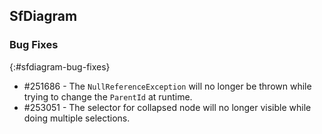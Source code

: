 ## SfDiagram

### Bug Fixes
{:#sfdiagram-bug-fixes}

* \#251686 - The `NullReferenceException` will no longer be thrown while trying to change the `ParentId` at runtime.
* \#253051 - The selector for collapsed node will no longer visible while doing multiple selections.